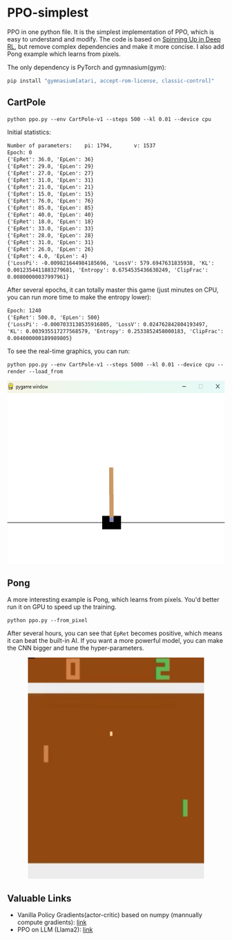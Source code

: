 # PPO-simplest
PPO in one python file. It is the simplest implementation of PPO, which is easy to understand and modify. The code is based on [Spinning Up in Deep RL](https://spinningup.openai.com/en/latest/), but remove complex dependencies and make it more concise. I also
add Pong example which learns from pixels. 

The only dependency is PyTorch and gymnasium(gym):
```bash
pip install "gymnasium[atari, accept-rom-license, classic-control]"
```

## CartPole
```
python ppo.py --env CartPole-v1 --steps 500 --kl 0.01 --device cpu
```

Initial statistics:
```
Number of parameters:    pi: 1794,       v: 1537
Epoch: 0
{'EpRet': 36.0, 'EpLen': 36}
{'EpRet': 29.0, 'EpLen': 29}
{'EpRet': 27.0, 'EpLen': 27}
{'EpRet': 31.0, 'EpLen': 31}
{'EpRet': 21.0, 'EpLen': 21}
{'EpRet': 15.0, 'EpLen': 15}
{'EpRet': 76.0, 'EpLen': 76}
{'EpRet': 85.0, 'EpLen': 85}
{'EpRet': 40.0, 'EpLen': 40}
{'EpRet': 18.0, 'EpLen': 18}
{'EpRet': 33.0, 'EpLen': 33}
{'EpRet': 28.0, 'EpLen': 28}
{'EpRet': 31.0, 'EpLen': 31}
{'EpRet': 26.0, 'EpLen': 26}
{'EpRet': 4.0, 'EpLen': 4}
{'LossPi': -0.009821644984185696, 'LossV': 579.6947631835938, 'KL': 0.0012354411883279681, 'Entropy': 0.6754535436630249, 'ClipFrac': 0.00800000037997961}
```

After several epochs, it can totally master this game (just minutes on CPU, you can run more time to make the entropy lower):
```
Epoch: 1240
{'EpRet': 500.0, 'EpLen': 500}
{'LossPi': -0.0007033138535916805, 'LossV': 0.024762842804193497, 'KL': 0.003935517277568579, 'Entropy': 0.2533852458000183, 'ClipFrac': 0.004000000189989805}
```
To see the real-time graphics, you can run:
```
python ppo.py --env CartPole-v1 --steps 5000 --kl 0.01 --device cpu --render --load_from
```
<p align="center">
  <img src="CartPole.png" width="589" height="424" alt="Cute Llama">
</p>

## Pong
A more interesting example is Pong, which learns from pixels. You'd better run it on GPU to speed up the training. 
```
python ppo.py --from_pixel
```
After several hours, you can see that `EpRet` becomes positive, which means it can beat the built-in AI. If you want a more powerful model, you can make the CNN bigger and tune the hyper-parameters. 
<p align="center">
  <img src="Pong.png" width="408" height="512" alt="Cute Llama">
</p>

## Valuable Links
- Vanilla Policy Gradients(actor-critic) based on numpy (mannually compute gradients): [link](https://github.com/schinger/pong_actor-critic)
- PPO on LLM (Llama2): [link](https://github.com/schinger/FullLLM)
